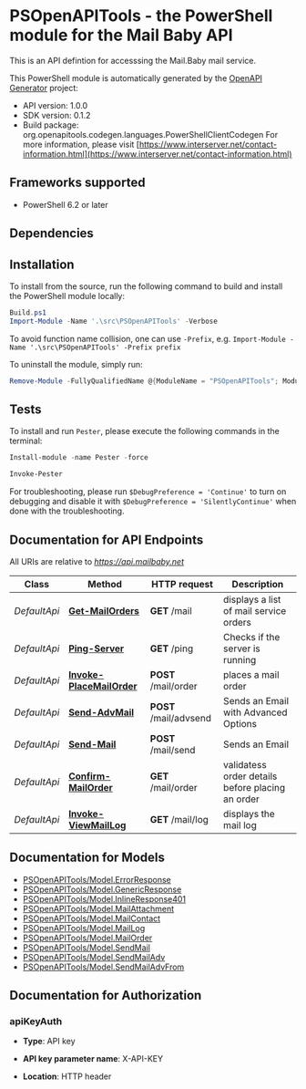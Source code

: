 # PSOpenAPITools - the PowerShell module for the Mail Baby API

This is an API defintion for accesssing the Mail.Baby mail service.

This PowerShell module is automatically generated by the [OpenAPI Generator](https://openapi-generator.tech) project:

- API version: 1.0.0
- SDK version: 0.1.2
- Build package: org.openapitools.codegen.languages.PowerShellClientCodegen
    For more information, please visit [https://www.interserver.net/contact-information.html](https://www.interserver.net/contact-information.html)

<a name="frameworks-supported"></a>
## Frameworks supported
- PowerShell 6.2 or later

<a name="dependencies"></a>
## Dependencies

<a name="installation"></a>
## Installation


To install from the source, run the following command to build and install the PowerShell module locally:
```powershell
Build.ps1
Import-Module -Name '.\src\PSOpenAPITools' -Verbose
```

To avoid function name collision, one can use `-Prefix`, e.g. `Import-Module -Name '.\src\PSOpenAPITools' -Prefix prefix`

To uninstall the module, simply run:
```powershell
Remove-Module -FullyQualifiedName @{ModuleName = "PSOpenAPITools"; ModuleVersion = "0.1.2"}
```

<a name="tests"></a>
## Tests

To install and run `Pester`, please execute the following commands in the terminal:

```powershell
Install-module -name Pester -force

Invoke-Pester
```

For troubleshooting, please run `$DebugPreference = 'Continue'` to turn on debugging and disable it with `$DebugPreference = 'SilentlyContinue'` when done with the troubleshooting.

## Documentation for API Endpoints

All URIs are relative to *https://api.mailbaby.net*

Class | Method | HTTP request | Description
------------ | ------------- | ------------- | -------------
*DefaultApi* | [**Get-MailOrders**](docs/DefaultApi.md#Get-MailOrders) | **GET** /mail | displays a list of mail service orders
*DefaultApi* | [**Ping-Server**](docs/DefaultApi.md#Ping-Server) | **GET** /ping | Checks if the server is running
*DefaultApi* | [**Invoke-PlaceMailOrder**](docs/DefaultApi.md#Invoke-PlaceMailOrder) | **POST** /mail/order | places a mail order
*DefaultApi* | [**Send-AdvMail**](docs/DefaultApi.md#Send-AdvMail) | **POST** /mail/advsend | Sends an Email with Advanced Options
*DefaultApi* | [**Send-Mail**](docs/DefaultApi.md#Send-Mail) | **POST** /mail/send | Sends an Email
*DefaultApi* | [**Confirm-MailOrder**](docs/DefaultApi.md#Confirm-MailOrder) | **GET** /mail/order | validatess order details before placing an order
*DefaultApi* | [**Invoke-ViewMailLog**](docs/DefaultApi.md#Invoke-ViewMailLog) | **GET** /mail/log | displays the mail log


## Documentation for Models

 - [PSOpenAPITools/Model.ErrorResponse](docs/ErrorResponse.md)
 - [PSOpenAPITools/Model.GenericResponse](docs/GenericResponse.md)
 - [PSOpenAPITools/Model.InlineResponse401](docs/InlineResponse401.md)
 - [PSOpenAPITools/Model.MailAttachment](docs/MailAttachment.md)
 - [PSOpenAPITools/Model.MailContact](docs/MailContact.md)
 - [PSOpenAPITools/Model.MailLog](docs/MailLog.md)
 - [PSOpenAPITools/Model.MailOrder](docs/MailOrder.md)
 - [PSOpenAPITools/Model.SendMail](docs/SendMail.md)
 - [PSOpenAPITools/Model.SendMailAdv](docs/SendMailAdv.md)
 - [PSOpenAPITools/Model.SendMailAdvFrom](docs/SendMailAdvFrom.md)


## Documentation for Authorization


### apiKeyAuth

- **Type**: API key

- **API key parameter name**: X-API-KEY
- **Location**: HTTP header

